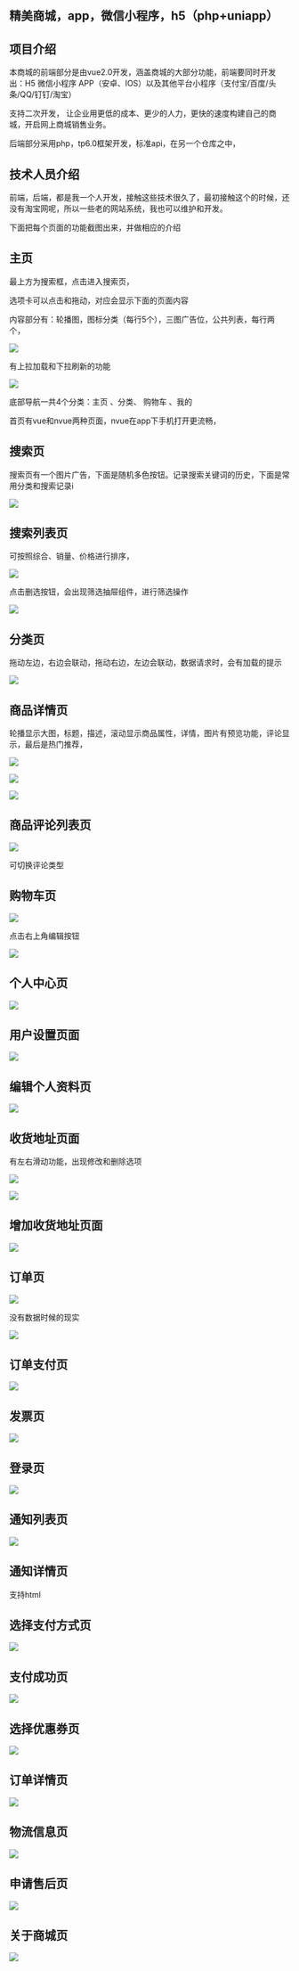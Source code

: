 ## 精美商城，app，微信小程序，h5（php+uniapp）

## 项目介绍

本商城的前端部分是由vue2.0开发，涵盖商城的大部分功能，前端要同时开发出：H5 微信小程序 APP（安卓、IOS）以及其他平台小程序（支付宝/百度/头条/QQ/钉钉/淘宝）

支持二次开发， 让企业用更低的成本、更少的人力，更快的速度构建自己的商城，开启网上商城销售业务。 

后端部分采用php，tp6.0框架开发，标准api，在另一个仓库之中，

## 技术人员介绍

前端，后端，都是我一个人开发，接触这些技术很久了，最初接触这个的时候，还没有淘宝网呢，所以一些老的网站系统，我也可以维护和开发。

下面把每个页面的功能截图出来，并做相应的介绍

## 主页

最上方为搜索框，点击进入搜索页，

选项卡可以点击和拖动，对应会显示下面的页面内容

内容部分有：轮播图，图标分类（每行5个），三图广告位，公共列表，每行两个，



![](H:\jingmeishangcheng\精美商城\mdimg\20220523102613.png)

有上拉加载和下拉刷新的功能

![](H:\jingmeishangcheng\精美商城\mdimg\20220523103823.png)

底部导航一共4个分类：主页 、分类、 购物车 、我的

首页有vue和nvue两种页面，nvue在app下手机打开更流畅，

## 搜索页

搜索页有一个图片广告，下面是随机多色按钮。记录搜索关键词的历史，下面是常用分类和搜索记录i

![](H:\jingmeishangcheng\精美商城\mdimg\20220523110811.png)

## 搜索列表页

可按照综合、销量、价格进行排序，

![](H:\jingmeishangcheng\精美商城\mdimg\20220523114231.png)

点击删选按钮，会出现筛选抽屉组件，进行筛选操作

![](H:\jingmeishangcheng\精美商城\mdimg\20220523114311.png)



## 分类页

拖动左边，右边会联动，拖动右边，左边会联动，数据请求时，会有加载的提示

![](H:\jingmeishangcheng\精美商城\mdimg\20220523115053.png)



## 商品详情页

轮播显示大图，标题，描述，滚动显示商品属性，详情，图片有预览功能，评论显示，最后是热门推荐，



![](H:\jingmeishangcheng\精美商城\mdimg\20220523125914.png)

![](H:\jingmeishangcheng\精美商城\mdimg\20220523132542.png)

![](H:\jingmeishangcheng\精美商城\mdimg\20220523132620.png)

## 商品评论列表页



![](H:\jingmeishangcheng\精美商城\mdimg\20220523183244.png)

可切换评论类型

## 购物车页

![](H:\jingmeishangcheng\精美商城\mdimg\20220523190729.png)

点击右上角编辑按钮

![](H:\jingmeishangcheng\精美商城\mdimg\20220523190840.png)

## 个人中心页

![](H:\jingmeishangcheng\精美商城\mdimg\20220523191720.png)

## 用户设置页面

![](H:\jingmeishangcheng\精美商城\mdimg\20220523191812.png)

## 编辑个人资料页

![](H:\jingmeishangcheng\精美商城\mdimg\20220523192630.png)

## 收货地址页面

有左右滑动功能，出现修改和删除选项

![](H:\jingmeishangcheng\精美商城\mdimg\20220524175340.png)

![](H:\jingmeishangcheng\精美商城\mdimg\20220524175723.png)

## 增加收货地址页面

![](H:\jingmeishangcheng\精美商城\mdimg\20220524175452.png)

## 订单页

![](H:\jingmeishangcheng\精美商城\mdimg\20220525113254.png)

没有数据时候的现实

![](H:\jingmeishangcheng\精美商城\mdimg\20220525114122.png)

## 订单支付页

![](H:\jingmeishangcheng\精美商城\mdimg\20220525114333.png)

## 发票页

![](H:\jingmeishangcheng\精美商城\mdimg\20220525114959.png)

## 登录页

![](H:\jingmeishangcheng\精美商城\mdimg\20220525115232.png)

## 通知列表页

![](H:\jingmeishangcheng\精美商城\mdimg\20220525121555.png)

## 通知详情页

支持html

## 选择支付方式页

![](H:\jingmeishangcheng\精美商城\mdimg\20220525124204.png)

## 支付成功页

![](H:\jingmeishangcheng\精美商城\mdimg\20220525124323.png)

## 选择优惠券页

![](H:\jingmeishangcheng\精美商城\mdimg\20220525130058.png)

## 订单详情页

![](H:\jingmeishangcheng\精美商城\mdimg\20220525130253.png)

## 物流信息页

![](H:\jingmeishangcheng\精美商城\mdimg\20220525130526.png)

## 申请售后页

![](H:\jingmeishangcheng\精美商城\mdimg\20220525130738.png)

## 关于商城页

![](H:\jingmeishangcheng\精美商城\mdimg\20220525130857.png)

